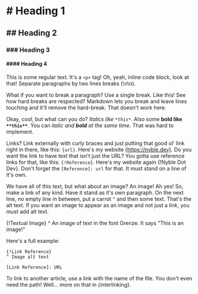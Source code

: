 # # Heading 1
## ## Heading 2
### ### Heading 3
#### #### Heading 4

This is some regular text. It's a `<p>` tag! Oh, yeah, inline code block, look at that! Separate paragraphs by two lines breaks (\n\n).

What if you want to break a paragraph? Use a single break.
Like this! See how hard breaks are respected? Markdown lets you break and leave lines touching and it'll remove the hard-break. That doesn't work here.

Okay, cool, but what can you do? *Italics like `*this*`*. Also some **bold like `**this**`**. You can *italic and **bold** at the same time*. That was hard to implement.

Links? Link externally with curly braces and just putting that good ol' link right in there, like this: `{url}`. Here's my website {https://nyble.dev}.
Do you want the link to have text that isn't just the URL? You gotta use reference links for that, like this: `{!Reference}`. Here's my website again {!Nyble Dot Dev}. Don't forget the `[Reference]: url` for that. It must stand on a line of it's own.

[Nyble Dot Dev]: https://nyble.dev

We have all of this text, but what about an image? An image! Ah yes! So, make a link of any kind. Have it stand as it's own paragraph. On the next line, no empty line in between, put a carrot `^` and then some text. That's the alt text. If you want an image to appear as an image and not just a link, you *must* add alt text.

{!Textual Image}
^ An image of text in the font Grenze. It says "This is an image!"

[Textual Image]: https://textual.bookcase.name?font=Grenze&c=247&fs=32&text=This+is+an+image%21&forceraw

Here's a full example:
```
{!Link Reference}
^ Image alt text

[Link Reference]: URL
```

To link to another article, use a link with the name of the file. You don't even need the path! Well... more on that in {interlinking}.